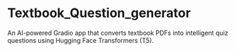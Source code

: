 # Textbook_Question_generator
An AI-powered Gradio app that converts textbook PDFs into intelligent quiz questions using Hugging Face Transformers (T5).
